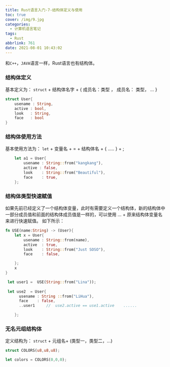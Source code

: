 ```yaml
---
title: Rust语言入门-7-结构体定义与使用
toc: true
cover: /img/9.jpg
categories:
  - 计算机语言笔记
tags:
  - Rust
abbrlink: 761
date: 2021-08-01 10:43:02
---
```

和`C++`，`JAVA`语言一样，Rust语言也有结构体。<!-- more -->
### **结构体**定义


基本定义为： `struct` + 结构体名字 + {   成员名：类型 ， 成员名： 类型， ...   }  

```rust
struct User{
    usename : String,
    active : bool,
    look   : String,
    face   : bool
}
```

### **结构体使用方法**

基本使用方法为： `let` + 变量名 +  =  + 结构体名 + {   .....  }  + ;

```rust
    let a1 = User{
        usename : String::from("kangkang"),
        active : false,
        look    : String::from("Beautiful"),
        face    : true,
    };
```

###  **结构体类型快速赋值**

如果先前已经定义了一个结构体变量，此时有需要定义一个结构体，新的结构体中一部分成员值和前面的结构体成员值是一样的，可以使用 ... + 原来结构体变量名 来进行快速赋值。 如下所示：

```rust
fn USE(name:String) -> (User){
    let x = User{
        usename : String::from(name),
        active  : true,
        look    : String::from("Just SOSO"),
        face    : false,

    };
    x
}

 let user1 =  USE(String::from("Lina"));
    
 let use2  = User{
      usename : String ::from("LiHua"),
      face    : false,
      ..user1     //  use2.active == use1.active    ......

    };
```

### **无名元组结构体**

定义结构为： `struct` + 元组名+ (类型一，类型二，...)

```rust
struct COLORS(u8,u8,u8);

let colors = COLORS(0,0,0);
```

